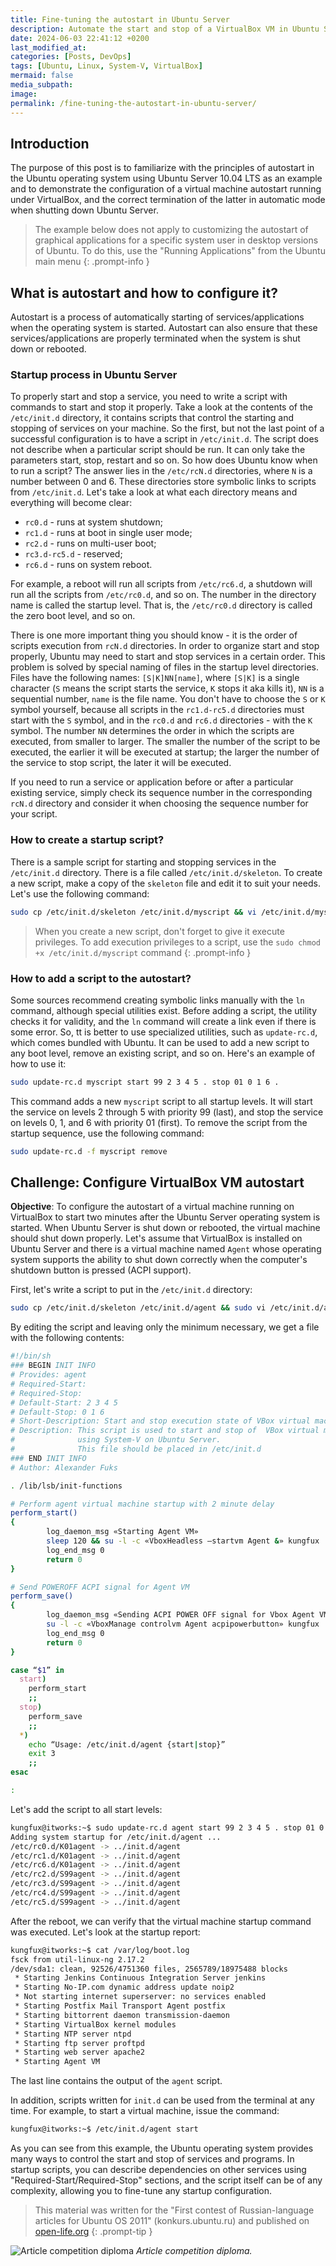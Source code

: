 ```yaml
---
title: Fine-tuning the autostart in Ubuntu Server
description: Automate the start and stop of a VirtualBox VM in Ubuntu Server.
date: 2024-06-03 22:41:12 +0200
last_modified_at: 
categories: [Posts, DevOps]
tags: [Ubuntu, Linux, System-V, VirtualBox]
mermaid: false
media_subpath:
image: 
permalink: /fine-tuning-the-autostart-in-ubuntu-server/
---
```


## Introduction
The purpose of this post is to familiarize with the principles of autostart in the Ubuntu operating system using Ubuntu Server 10.04 LTS as an example and to demonstrate the configuration of a virtual machine autostart running under VirtualBox, and the correct termination of the latter in automatic mode when shutting down Ubuntu Server.

> The example below does not apply to customizing the autostart of graphical applications for a specific system user in desktop versions of Ubuntu. To do this, use the "Running Applications" from the Ubuntu main menu
{: .prompt-info }

## What is autostart and how to configure it?
Autostart is a process of automatically starting of services/applications when the operating system is started. Autostart can also ensure that these services/applications are properly terminated when the system is shut down or rebooted.

### Startup process in Ubuntu Server
To properly start and stop a service, you need to write a script with commands to start and stop it properly. Take a look at the contents of the `/etc/init.d` directory, it contains scripts that control the starting and stopping of services on your machine. So the first, but not the last point of a successful configuration is to have a script in `/etc/init.d`. The script does not describe when a particular script should be run. It can only take the parameters start, stop, restart and so on. So how does Ubuntu know when to run a script? The answer lies in the `/etc/rcN.d` directories, where `N` is a number between 0 and 6. These directories store symbolic links to scripts from `/etc/init.d`. Let's take a look at what each directory means and everything will become clear:
- `rc0.d` - runs at system shutdown;
- `rc1.d` - runs at boot in single user mode;
- `rc2.d` - runs on multi-user boot;
- `rc3.d-rc5.d` - reserved;
- `rc6.d` - runs on system reboot.

For example, a reboot will run all scripts from `/etc/rc6.d`, a shutdown will run all the scripts from `/etc/rc0.d`, and so on. The number in the directory name is called the startup level. That is, the `/etc/rc0.d` directory is called the zero boot level, and so on.

There is one more important thing you should know - it is the order of scripts execution from `rcN.d` directories. In order to organize start and stop properly, Ubuntu may need to start and stop services in a certain order. This problem is solved by special naming of files in the startup level directories. Files have the following names: `[S|K]NN[name]`, where `[S|K]` is a single character (`S` means the script starts the service, `K` stops it aka kills it), `NN` is a sequential number, `name` is the file name. You don't have to choose the `S` or `K` symbol yourself, because all scripts in the `rc1.d-rc5.d` directories must start with the `S` symbol, and in the `rc0.d` and `rc6.d` directories - with the `K` symbol. The number `NN` determines the order in which the scripts are executed, from smaller to larger. The smaller the number of the script to be executed, the earlier it will be executed at startup; the larger the number of the service to stop script, the later it will be executed.

If you need to run a service or application before or after a particular existing service, simply check its sequence number in the corresponding `rcN.d` directory and consider it when choosing the sequence number for your script.

### How to create a startup script?
There is a sample script for starting and stopping services in the `/etc/init.d` directory. There is a file called `/etc/init.d/skeleton`. To create a new script, make a copy of the `skeleton` file and edit it to suit your needs. Let's use the following command:

```bash
sudo cp /etc/init.d/skeleton /etc/init.d/myscript && vi /etc/init.d/myscript
```

> When you create a new script, don't forget to give it execute privileges. To add execution privileges to a script, use the `sudo chmod +x /etc/init.d/myscript` command
{: .prompt-info }

### How to add a script to the autostart?
Some sources recommend creating symbolic links manually with the `ln` command, although special utilities exist. Before adding a script, the utility checks it for validity, and the `ln` command will create a link even if there is some error. So, tt is better to use specialized utilities, such as `update-rc.d`, which comes bundled with Ubuntu. It can be used to add a new script to any boot level, remove an existing script, and so on. Here's an example of how to use it:

```bash
sudo update-rc.d myscript start 99 2 3 4 5 . stop 01 0 1 6 .
```

This command adds a new `myscript` script to all startup levels. It will start the service on levels 2 through 5 with priority 99 (last), and stop the service on levels 0, 1, and 6 with priority 01 (first).
To remove the script from the startup sequence, use the following command:

```bash
sudo update-rc.d -f myscript remove
```

## Challenge: Configure VirtualBox VM autostart
**Objective**: To configure the autostart of a virtual machine running on VirtualBox to start two minutes after the Ubuntu Server operating system is started. When Ubuntu Server is shut down or rebooted, the virtual machine should shut down properly.
Let's assume that VirtualBox is installed on Ubuntu Server and there is a virtual machine named `Agent` whose operating system supports the ability to shut down correctly when the computer's shutdown button is pressed (ACPI support).

First, let's write a script to put in the `/etc/init.d` directory:

```bash
sudo cp /etc/init.d/skeleton /etc/init.d/agent && sudo vi /etc/init.d/agent
```

By editing the script and leaving only the minimum necessary, we get a file with the following contents:

```sh
#!/bin/sh
### BEGIN INIT INFO
# Provides: agent
# Required-Start:
# Required-Stop:
# Default-Start: 2 3 4 5
# Default-Stop: 0 1 6
# Short-Description: Start and stop execution state of VBox virtual machines
# Description: This script is used to start and stop of  VBox virtual machines 
#              using System-V on Ubuntu Server.
#              This file should be placed in /etc/init.d
### END INIT INFO
# Author: Alexander Fuks

. /lib/lsb/init-functions

# Perform agent virtual machine startup with 2 minute delay
perform_start()
{
        log_daemon_msg «Starting Agent VM»
        sleep 120 && su -l -c «VboxHeadless –startvm Agent &» kungfux
        log_end_msg 0
        return 0
}

# Send POWEROFF ACPI signal for Agent VM
perform_save()
{
        log_daemon_msg «Sending ACPI POWER OFF signal for Vbox Agent VM»
        su -l -c «VboxManage controlvm Agent acpipowerbutton» kungfux
        log_end_msg 0
        return 0
}

case “$1” in
  start)
    perform_start
    ;;
  stop)
    perform_save
    ;;  
  *)
    echo “Usage: /etc/init.d/agent {start|stop}”
    exit 3
    ;;
esac

:
```

Let's add the script to all start levels:

```bash
kungfux@itworks:~$ sudo update-rc.d agent start 99 2 3 4 5 . stop 01 0 1 6 .
Adding system startup for /etc/init.d/agent ...
/etc/rc0.d/K01agent -> ../init.d/agent
/etc/rc1.d/K01agent -> ../init.d/agent
/etc/rc6.d/K01agent -> ../init.d/agent
/etc/rc2.d/S99agent -> ../init.d/agent
/etc/rc3.d/S99agent -> ../init.d/agent
/etc/rc4.d/S99agent -> ../init.d/agent
/etc/rc5.d/S99agent -> ../init.d/agent
```

After the reboot, we can verify that the virtual machine startup command was executed. Let's look at the startup report:

```bash
kungfux@itworks:~$ cat /var/log/boot.log 
fsck from util-linux-ng 2.17.2 
/dev/sda1: clean, 92526/4751360 files, 2565789/18975488 blocks 
 * Starting Jenkins Continuous Integration Server jenkins 
 * Starting No-IP.com dynamic address update noip2 
 * Not starting internet superserver: no services enabled 
 * Starting Postfix Mail Transport Agent postfix 
 * Starting bittorrent daemon transmission-daemon 
 * Starting VirtualBox kernel modules 
 * Starting NTP server ntpd 
 * Starting ftp server proftpd 
 * Starting web server apache2 
 * Starting Agent VM
```

The last line contains the output of the `agent` script.

In addition, scripts written for `init.d` can be used from the terminal at any time. For example, to start a virtual machine, issue the command:

```bash
kungfux@itworks:~$ /etc/init.d/agent start
```

As you can see from this example, the Ubuntu operating system provides many ways to control the start and stop of services and programs. In startup scripts, you can describe dependencies on other services using "Required-Start/Required-Stop" sections, and the script itself can be of any complexity, allowing you to fine-tune any startup configuration.

> This material was written for the "First contest of Russian-language articles for Ubuntu OS 2011" (konkurs.ubuntu.ru) and published on [open-life.org](https://open-life.org/blog/1862.html)
{: .prompt-tip }

![Article competition diploma](diploma.webp)
_Article competition diploma._

